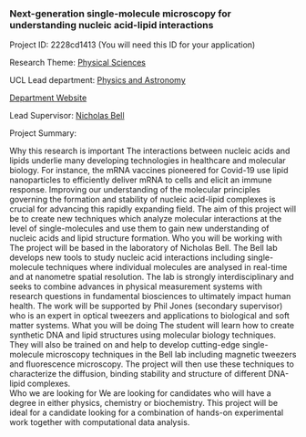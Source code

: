 ### Next-generation single-molecule microscopy for understanding nucleic acid-lipid interactions

Project ID: 2228cd1413
(You will need this ID for your application)

Research Theme: [Physical Sciences](../themes/physical-sciences.md)

UCL Lead department: [Physics and Astronomy](../departments/physics-and-astronomy.md)

[Department Website](https://www.ucl.ac.uk/physics-astronomy)

Lead Supervisor: [Nicholas Bell](https://profiles.ucl.ac.uk/82428)

Project Summary:

Why this research is important
The interactions between nucleic acids and lipids underlie many developing technologies in healthcare and molecular biology. For instance, the mRNA vaccines pioneered for Covid-19 use lipid nanoparticles to efficiently deliver mRNA to cells and elicit an immune response. Improving our understanding of the molecular principles governing the formation and stability of nucleic acid-lipid complexes is crucial for advancing this rapidly expanding field. The aim of this project will be to create new techniques which analyze molecular interactions at the level of single-molecules and use them to gain new understanding of nucleic acids and lipid structure formation. 
Who you will be working with
The project will be based in the laboratory of Nicholas Bell. The Bell lab develops new tools to study nucleic acid interactions including single-molecule techniques where individual molecules are analysed in real-time and at nanometre spatial resolution. The lab is strongly interdisciplinary and seeks to combine advances in physical measurement systems with research questions in fundamental biosciences to ultimately impact human health. The work will be supported by Phil Jones (secondary supervisor) who is an expert in optical tweezers and applications to biological and soft matter systems.
What you will be doing
The student will learn how to create synthetic DNA and lipid structures using molecular biology techniques. They will also be trained on and help to develop cutting-edge single-molecule microscopy techniques in the Bell lab including magnetic tweezers and fluorescence microscopy. The project will then use these techniques to characterize the diffusion, binding stability and structure of different DNA-lipid complexes.   
Who we are looking for
We are looking for candidates who will have a degree in either physics, chemistry or biochemistry. This project will be ideal for a candidate looking for a combination of hands-on experimental work together with computational data analysis.
